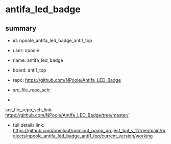 # antifa_led_badge
 
## summary 
* id: npoole_antifa_led_badge_anti1_top
* user: npoole
* name: antifa_led_badge
* board: anti1_top
* repo: https://github.com/NPoole/Antifa_LED_Badge



* src_file_repo_sch: 
*
 src_file_repo_sch_link: https://github.com/NPoole/Antifa_LED_Badge/tree/master/
* full details link: https://github.com/oomlout/oomlout_oomp_project_bot_v_2/tree/main/projects/npoole_antifa_led_badge_anti1_top/current_version/working  






